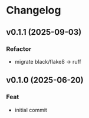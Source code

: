 # Changelog

## v0.1.1 (2025-09-03)

### Refactor

- migrate black/flake8 -> ruff

## v0.1.0 (2025-06-20)

### Feat

- initial commit
